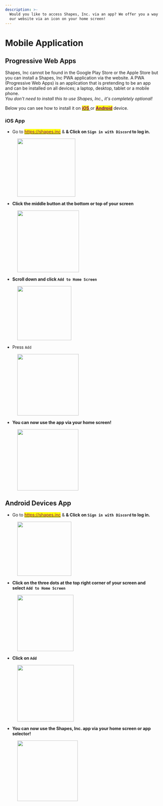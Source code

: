 ```yaml
---
description: >-
  Would you like to access Shapes, Inc. via an app? We offer you a way to use
  our website via an icon on your home screen!
---
```


# Mobile Application

## Progressive Web Apps

Shapes, Inc cannot be found in the Google Play Store or the Apple Store but you can install a Shapes, Inc PWA application via the website. A PWA (Progressive Web Apps) is an application that is pretending to be an app and can be installed on all devices; a laptop, desktop, tablet or a mobile phone. \
_You don't need to install this to use Shapes, Inc., it's completely optional!_

Below you can see how to install it on [<mark style="color:purple;">**iO**</mark>](mobile-application.md#ios-app)[<mark style="color:purple;">**S**</mark> ](mobile-application.md#ios-app)or [<mark style="color:purple;">**Android**</mark>](mobile-application.md#android-devices-app) device.

### iOS App

* Go to [<mark style="color:purple;">https://shapes.inc</mark>](https://shapes.inc) & **& Click on `Sign in with Discord` to log in.**

<figure><img src="../../.gitbook/assets/Screenshot 2023-12-01 at 9.59.02 PM.png" alt="" width="190"><figcaption></figcaption></figure>

* **Click the middle button at the bottom or top of your screen**

<figure><img src="../../.gitbook/assets/Screenshot 2023-12-01 at 10.02.02 PM.png" alt="" width="202"><figcaption></figcaption></figure>

* **Scroll down and click `Add to Home Screen`**

<figure><img src="../../.gitbook/assets/Screenshot 2023-12-01 at 10.04.12 PM.png" alt="" width="177"><figcaption></figcaption></figure>

* Press `Add`

<figure><img src="../../.gitbook/assets/Screenshot 2023-12-01 at 10.06.21 PM.png" alt="" width="201"><figcaption></figcaption></figure>

* **You can now use the app via your home screen!**

<figure><img src="../../.gitbook/assets/Screenshot 2023-12-01 at 10.13.25 PM.png" alt="" width="200"><figcaption></figcaption></figure>

## Android Devices App

* Go to [<mark style="color:purple;">https://shapes.inc</mark>](https://shapes.inc) & **& Click on `Sign in with Discord` to log in.**

<figure><img src="../../.gitbook/assets/Screenshot 2023-12-01 at 10.35.51 PM.png" alt="" width="177"><figcaption></figcaption></figure>

* **Click on the three dots at the top right corner of your screen and select `Add to Home Screen`**

<figure><img src="../../.gitbook/assets/Screenshot 2023-12-01 at 10.38.04 PM.png" alt="" width="184"><figcaption></figcaption></figure>

* **Click on `Add`**

<figure><img src="../../.gitbook/assets/Screenshot 2023-12-01 at 10.40.21 PM.png" alt="" width="185"><figcaption></figcaption></figure>

* &#x20;**You can now use the Shapes, Inc. app via your home screen or app selector!**

<figure><img src="../../.gitbook/assets/Screenshot 2023-12-01 at 10.41.32 PM.png" alt="" width="198"><figcaption></figcaption></figure>
